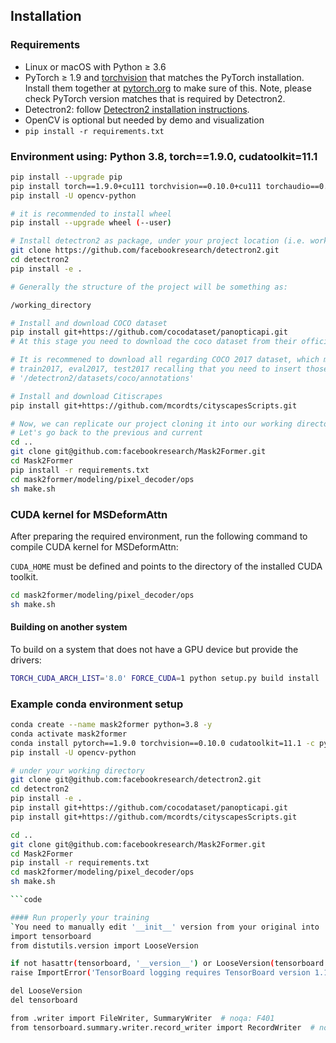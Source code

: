 ## Installation

### Requirements
- Linux or macOS with Python ≥ 3.6
- PyTorch ≥ 1.9 and [torchvision](https://github.com/pytorch/vision/) that matches the PyTorch installation.
  Install them together at [pytorch.org](https://pytorch.org) to make sure of this. Note, please check
  PyTorch version matches that is required by Detectron2.
- Detectron2: follow [Detectron2 installation instructions](https://detectron2.readthedocs.io/tutorials/install.html).
- OpenCV is optional but needed by demo and visualization
- `pip install -r requirements.txt`

### Environment using: Python 3.8, torch==1.9.0, cudatoolkit=11.1  
```bash
pip install --upgrade pip
pip install torch==1.9.0+cu111 torchvision==0.10.0+cu111 torchaudio==0.9.0 -f https://download.pytorch.org/whl/torch_stable.html
pip install -U opencv-python

# it is recommended to install wheel
pip install --upgrade wheel (--user)

# Install detectron2 as package, under your project location (i.e. working directory)
git clone https://github.com/facebookresearch/detectron2.git
cd detectron2
pip install -e .

# Generally the structure of the project will be something as:

/working_directory

# Install and download COCO dataset
pip install git+https://github.com/cocodataset/panopticapi.git
# At this stage you need to download the coco dataset from their official website

# It is recommened to download all regarding COCO 2017 dataset, which means:
# train2017, eval2017, test2017 recalling that you need to insert those in
# '/detectron2/datasets/coco/annotations'

# Install and download Citiscrapes
pip install git+https://github.com/mcordts/cityscapesScripts.git

# Now, we can replicate our project cloning it into our working directory
# Let's go back to the previous and current
cd ..
git clone git@github.com:facebookresearch/Mask2Former.git
cd Mask2Former
pip install -r requirements.txt
cd mask2former/modeling/pixel_decoder/ops
sh make.sh
```

### CUDA kernel for MSDeformAttn
After preparing the required environment, run the following command to compile CUDA kernel for MSDeformAttn:

`CUDA_HOME` must be defined and points to the directory of the installed CUDA toolkit.

```bash
cd mask2former/modeling/pixel_decoder/ops
sh make.sh
```

#### Building on another system
To build on a system that does not have a GPU device but provide the drivers:
```bash
TORCH_CUDA_ARCH_LIST='8.0' FORCE_CUDA=1 python setup.py build install
```

### Example conda environment setup
```bash
conda create --name mask2former python=3.8 -y
conda activate mask2former
conda install pytorch==1.9.0 torchvision==0.10.0 cudatoolkit=11.1 -c pytorch -c nvidia
pip install -U opencv-python

# under your working directory
git clone git@github.com:facebookresearch/detectron2.git
cd detectron2
pip install -e .
pip install git+https://github.com/cocodataset/panopticapi.git
pip install git+https://github.com/mcordts/cityscapesScripts.git

cd ..
git clone git@github.com:facebookresearch/Mask2Former.git
cd Mask2Former
pip install -r requirements.txt
cd mask2former/modeling/pixel_decoder/ops
sh make.sh

```code

#### Run properly your training
`You need to manually edit '__init__' version from your original into 
import tensorboard
from distutils.version import LooseVersion

if not hasattr(tensorboard, '__version__') or LooseVersion(tensorboard.__version__) < LooseVersion('1.15'):
raise ImportError('TensorBoard logging requires TensorBoard version 1.15 or above')

del LooseVersion
del tensorboard

from .writer import FileWriter, SummaryWriter  # noqa: F401
from tensorboard.summary.writer.record_writer import RecordWriter  # noqa: F401
```
